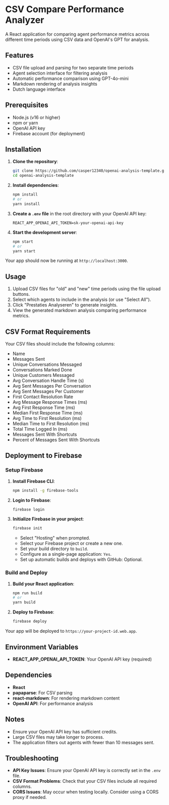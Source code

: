 # CSV Compare Performance Analyzer

A React application for comparing agent performance metrics across different time periods using CSV data and OpenAI's GPT for analysis.

## Features

- CSV file upload and parsing for two separate time periods
- Agent selection interface for filtering analysis
- Automatic performance comparison using GPT-4o-mini
- Markdown rendering of analysis insights
- Dutch language interface

## Prerequisites

- Node.js (v16 or higher)
- npm or yarn
- OpenAI API key
- Firebase account (for deployment)

## Installation

1. **Clone the repository**:
    ```bash
    git clone https://github.com/casper12340/openai-analysis-template.git
    cd openai-analysis-template
    ```

2. **Install dependencies**:
    ```bash
    npm install
    # or
    yarn install
    ```

3. **Create a `.env` file** in the root directory with your OpenAI API key:
    ```
    REACT_APP_OPENAI_API_TOKEN=sk-your-openai-api-key
    ```

4. **Start the development server**:
    ```bash
    npm start
    # or
    yarn start
    ```

Your app should now be running at `http://localhost:3000`.

## Usage

1. Upload CSV files for "old" and "new" time periods using the file upload buttons.
2. Select which agents to include in the analysis (or use "Select All").
3. Click "Prestaties Analyseren" to generate insights.
4. View the generated markdown analysis comparing performance metrics.

## CSV Format Requirements

Your CSV files should include the following columns:

- Name
- Messages Sent
- Unique Conversations Messaged
- Conversations Marked Done
- Unique Customers Messaged
- Avg Conversation Handle Time (s)
- Avg Sent Messages Per Conversation
- Avg Sent Messages Per Customer
- First Contact Resolution Rate
- Avg Message Response Times (ms)
- Avg First Response Time (ms)
- Median First Response Time (ms)
- Avg Time to First Resolution (ms)
- Median Time to First Resolution (ms)
- Total Time Logged In (ms)
- Messages Sent With Shortcuts
- Percent of Messages Sent With Shortcuts

## Deployment to Firebase

### Setup Firebase

1. **Install Firebase CLI**:
    ```bash
    npm install -g firebase-tools
    ```

2. **Login to Firebase**:
    ```bash
    firebase login
    ```

3. **Initialize Firebase in your project**:
    ```bash
    firebase init
    ```
    - Select "Hosting" when prompted.
    - Select your Firebase project or create a new one.
    - Set your build directory to `build`.
    - Configure as a single-page application: `Yes`.
    - Set up automatic builds and deploys with GitHub: Optional.

### Build and Deploy

1. **Build your React application**:
    ```bash
    npm run build
    # or
    yarn build
    ```

2. **Deploy to Firebase**:
    ```bash
    firebase deploy
    ```

Your app will be deployed to `https://your-project-id.web.app`.

## Environment Variables

- **REACT_APP_OPENAI_API_TOKEN**: Your OpenAI API key (required)

## Dependencies

- **React**
- **papaparse**: For CSV parsing
- **react-markdown**: For rendering markdown content
- **OpenAI API**: For performance analysis

## Notes

- Ensure your OpenAI API key has sufficient credits.
- Large CSV files may take longer to process.
- The application filters out agents with fewer than 10 messages sent.

## Troubleshooting

- **API Key Issues**: Ensure your OpenAI API key is correctly set in the `.env` file.
- **CSV Format Problems**: Check that your CSV files include all required columns.
- **CORS Issues**: May occur when testing locally. Consider using a CORS proxy if needed.
